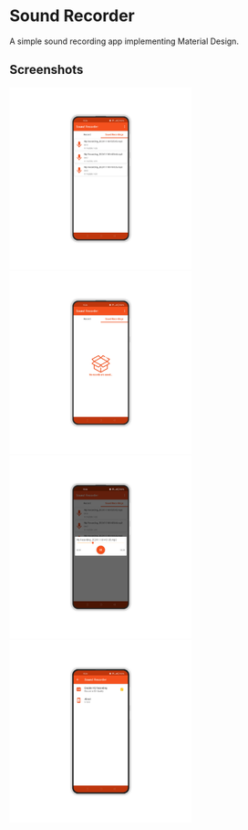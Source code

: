 Sound Recorder
=============

<p>A simple sound recording app implementing Material Design.</p>

## Screenshots
<p float="left">
       <image-crop src='https://github.com/lazamelezi/1_Sound-Recorder/blob/master/assets/1.png' ></image-crop>
       <img src='https://github.com/lazamelezi/1_Sound-Recorder/blob/master/assets/2.png' width="320" object-fit: cover;>
       <img src='https://github.com/lazamelezi/1_Sound-Recorder/blob/master/assets/3.png' width="320" object-fit: cover;>
       <img src='https://github.com/lazamelezi/1_Sound-Recorder/blob/master/assets/4.png' width="320" object-fit: cover;>
       <img src='https://github.com/lazamelezi/1_Sound-Recorder/blob/master/assets/5.png' width="320" object-fit: cover;>
  </p>

